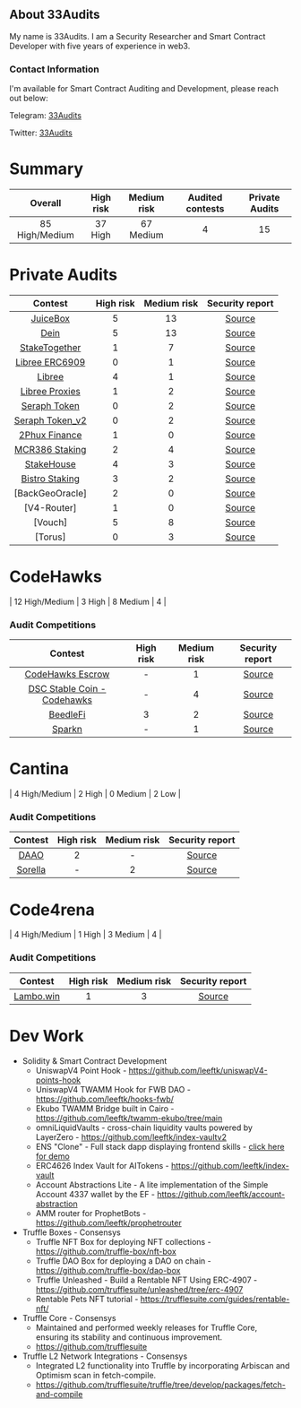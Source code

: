 ## About 33Audits

My name is 33Audits. I am a Security Researcher and Smart Contract Developer with five years of experience in web3.

### Contact Information
I'm available for Smart Contract Auditing and Development, please reach out below:

Telegram: [33Audits](https://t.me/audits33)

Twitter: [33Audits](https://twitter.com/solidityauditor)


# Summary

| Overall | High risk |  Medium risk | Audited contests | Private Audits |
|:--:|:--:|:--:|:--:|:--:|
| 85 High/Medium | 37 High | 67 Medium | 4 | 15 |


# Private Audits
| Contest | High risk | Medium risk | Security report | 
|:--:|:--:|:--:|:--:|
| [JuiceBox](https://juicebox.money/) | 5 | 13  | [Source](https://github.com/leeftk/audit-reports/blob/main/private%20audits/juicebox-eth-audit-report-v4.pdf) | 
| [Dein](https://dein.fi/) | 5 | 13  | [Source](https://github.com/leeftk/audit-reports/blob/main/private%20audits/Dein-audit-report-%202.pdf) | 
| [StakeTogether](https://staketogether.org/) | 1 | 7  | [Source](https://github.com/sensesecurity/reporter/blob/main/output/StakeTogether_20231130160542.md) | 
| [Libree ERC6909](https://www.libree.xyz/) | 0 | 1  | [Source](https://github.com/leeftk/audit-reports/blob/main/private%20audits/libree-audit-report-plugins.pdf)| 
| [Libree](https://www.libree.xyz/) | 4 | 1  | [Source](https://github.com/leeftk/audit-reports/blob/main/private%20audits/audit-report-libree.pdf)| 
| [Libree Proxies](https://www.libree.xyz/) | 1 | 2  | [Source](https://github.com/leeftk/audit-reports/blob/main/private%20audits/audit-report-libree-proxies.pdf)| 
| [Seraph Token](https://www.seraph.game/) | 0 | 2  | [Source](https://github.com/leeftk/audit-reports/blob/main/private%20audits/seraph-audit-report.pdf)|
| [Seraph Token_v2](https://www.seraph.game/) | 0 | 2  | [Source](https://github.com/leeftk/audit-reports/blob/main/private%20audits/audit-report-seraph-token.pdf)|
| [2Phux Finance](https://2phux.io/)| 1 | 0  | [Source](https://github.com/leeftk/audit-reports/blob/main/private%20audits/2phux-audit-report.pdf)| 
| [MCR386 Staking](https://www.mcr369.io/)| 2 | 4  | [Source](https://github.com/leeftk/audit-reports/blob/main/private%20audits/MCR369Staking_merged.pdf)| 
| [StakeHouse](https://www.0xbuffet.io/stake)| 4 | 3  | [Source](https://github.com/leeftk/audit-reports/blob/main/private%20audits/StakeHousePool-audit-report.pdf)|
| [Bistro Staking](https://0xbistro.io/) | 3 | 2  | [Source](https://github.com/leeftk/audit-reports/blob/main/private%20audits/audit-report-bistro-unlocked.pdf)|
| [BackGeoOracle]| 2 | 0  | [Source](https://github.com/leeftk/audit-reports/blob/main/private%20audits/audit-report-backgeooracle.pdf)|
| [V4-Router]| 1 | 0  | [Source](https://github.com/leeftk/audit-reports/blob/main/private%20audits/router-v4-audit-report%20(1).pdf)|
| [Vouch]| 5 | 8  | [Source](https://github.com/33Audits/vouch-audit/blob/main/vouch-audit-report.md)|
| [Torus]| 0 | 3  | [Source](https://github.com/33Audits/torus-audit/blob/main/torus-audit.md)|





# CodeHawks
| 12 High/Medium | 3 High | 8 Medium | 4 |  
### Audit Competitions
| Contest | High risk | Medium risk | Security report | 
|:--:|:--:|:--:|:--:|
| [CodeHawks Escrow](https://github.com/Cyfrin/2023-07-escrow) | - | 1 | [Source](https://github.com/nevillehuang/Portfolio/blob/main/CodeHawks/CodeHawks%20Escrow/Escrow-Report.md) | 
| [DSC Stable Coin - Codehawks](https://github.com/Cyfrin/2023-08-sparkn) | - | 4 | [Source](https://www.codehawks.com/contests/cljx3b9390009liqwuedkn0m0) | 
| [BeedleFi]([https://github.com/Cyfrin/2023-08-sparkn](https://www.codehawks.com/contests/clkbo1fa20009jr08nyyf9wbx)) | 3 | 2 | [Source](https://github.com/leeftk/audit-reports/blob/main/codehawks/audit-report-beedle.md) | 
| [Sparkn](https://github.com/Cyfrin/2023-08-sparkn) | - | 1 | [Source](https://github.com/nevillehuang/Portfolio/blob/main/CodeHawks/Sparkn/Sparkn-Report.md) | 

# Cantina
| 4 High/Medium | 2 High | 0 Medium | 2 Low |  
### Audit Competitions
| Contest | High risk | Medium risk | Security report | 
|:--:|:--:|:--:|:--:|
| [DAAO](https://cantina.xyz/competitions/bd43bdd1-bc7f-473b-96c0-d35d37f3db33) | 2 | - | [Source](https://cantina.xyz/competitions/bd43bdd1-bc7f-473b-96c0-d35d37f3db33/leaderboard?search=33Audits) | 
| [Sorella](https://cantina.xyz/competitions/84df57a3-0526-49b8-a7c5-334888f43940) | - | 2 | [Source](https://cantina.xyz/u/33audits) | 

# Code4rena
| 4 High/Medium | 1 High | 3 Medium | 4 |  
### Audit Competitions
| Contest | High risk | Medium risk | Security report | 
|:--:|:--:|:--:|:--:|
| [Lambo.win](https://code4rena.com/audits/2024-12-lambowin) | 1 | 3 | [Source](https://code4rena.com/@bumbleb33](https://code4rena.com/audits/2024-12-lambowin/submissions/S-551)) | 



<!--
**leeftk/leeftk** is a ✨ _special_ ✨ repository because its `README.md` (this file) appears on your GitHub profile.

Here are some ideas to get you started:

- 🔭 I’m currently working on ...
- 🌱 I’m currently learning ...
- 👯 I’m looking to collaborate on ...
- 🤔 I’m looking for help with ...
- 💬 Ask me about ...
- 📫 How to reach me: ...
- 😄 Pronouns: ...
- ⚡ Fun fact: ...
-->


# Dev Work
- Solidity & Smart Contract Development
  - UniswapV4 Point Hook - https://github.com/leeftk/uniswapV4-points-hook
  - UniswapV4 TWAMM Hook for FWB DAO - https://github.com/leeftk/hooks-fwb/
  - Ekubo TWAMM Bridge built in Cairo - https://github.com/leeftk/twamm-ekubo/tree/main
  - omniLiquidVaults - cross-chain liquidity vaults powered by LayerZero - https://github.com/leeftk/index-vaultv2
  - ENS "Clone" - Full stack dapp displaying frontend skills - [click here for demo](https://lucky-hill-3994.on.fleek.co/)
  - ERC4626 Index Vault for AITokens - https://github.com/leeftk/index-vault
  - Account Abstractions Lite - A lite implementation of the Simple Account 4337 wallet by the EF - https://github.com/leeftk/account-abstraction
  - AMM router for ProphetBots - https://github.com/leeftk/prophetrouter
- Truffle Boxes - Consensys
  - Truffle NFT Box for deploying NFT collections - https://github.com/truffle-box/nft-box
  - Truffle DAO Box for deploying a DAO on chain -  https://github.com/truffle-box/dao-box
  - Truffle Unleashed  - Build a Rentable NFT Using ERC-4907 - https://github.com/trufflesuite/unleashed/tree/erc-4907
  - Rentable Pets NFT tutorial - https://trufflesuite.com/guides/rentable-nft/
- Truffle Core - Consensys
  - Maintained and performed weekly releases for Truffle Core, ensuring its stability and continuous improvement.
  - https://github.com/trufflesuite
- Truffle L2 Network Integrations - Consensys
  - Integrated L2 functionality into Truffle by incorporating Arbiscan and Optimism
 scan in fetch-compile. 
  - https://github.com/trufflesuite/truffle/tree/develop/packages/fetch-and-compile




